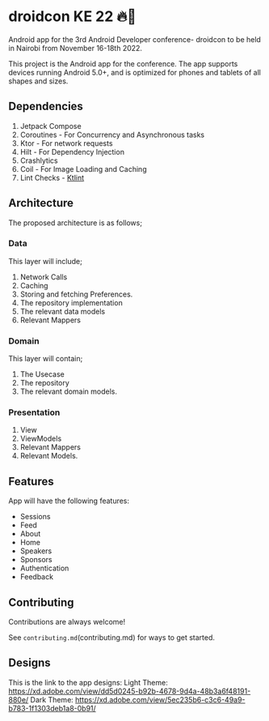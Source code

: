 # droidcon KE 22 🔥🔨

Android app for the 3rd Android Developer conference- droidcon to be held in Nairobi from November 16-18th 2022.

This project is the Android app for the conference. The app supports devices running Android 5.0+, and is optimized for phones and tablets of all shapes and sizes.


## Dependencies
1. Jetpack Compose
2. Coroutines - For Concurrency and Asynchronous tasks
3. Ktor - For network requests
4. Hilt - For Dependency Injection
5. Crashlytics
6. Coil - For Image Loading and Caching
7. Lint Checks - [Ktlint](https://ktlint.github.io/)
## Architecture
The proposed architecture is as follows;

### Data
This layer will include;
1. Network Calls
2. Caching
3. Storing and fetching Preferences.
4. The repository implementation
5. The relevant data models
6. Relevant Mappers

### Domain
This layer will contain;
1. The Usecase
2. The repository
3. The relevant domain models.

### Presentation
1. View
2. ViewModels
3. Relevant Mappers
4. Relevant Models.


## Features
App will have the following features:
- Sessions
- Feed
- About
- Home
- Speakers
- Sponsors
- Authentication
- Feedback

## Contributing

Contributions are always welcome!

See `contributing.md`(contributing.md) for ways to get started.

## Designs
This is the link to the app designs:
Light Theme: https://xd.adobe.com/view/dd5d0245-b92b-4678-9d4a-48b3a6f48191-880e/
Dark Theme: https://xd.adobe.com/view/5ec235b6-c3c6-49a9-b783-1f1303deb1a8-0b91/
